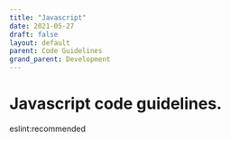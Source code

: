 ```yaml
---
title: "Javascript"
date: 2021-05-27
draft: false
layout: default
parent: Code Guidelines
grand_parent: Development
---
```


# Javascript code guidelines.

eslint:recommended